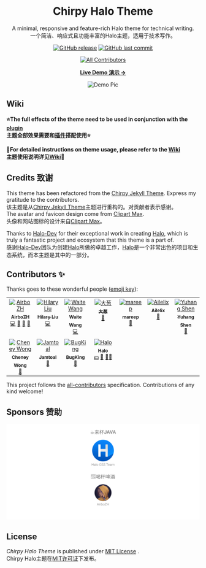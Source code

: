 <div align="center">

  # Chirpy Halo Theme

  A minimal, responsive and feature-rich Halo theme for technical writing.  
  一个简洁、响应式且功能丰富的Halo主题，适用于技术写作。

<a href="https://github.com/AirboZH/halo-theme-chirpy/releases"><img alt="GitHub release" src="https://img.shields.io/github/release/AirboZH/halo-theme-chirpy.svg?style=flat-square&include_prereleases" /></a>
<a href="https://github.com/AirboZH/halo-theme-chirpy/commits"><img alt="GitHub last commit" src="https://img.shields.io/github/last-commit/AirboZH/halo-theme-chirpy.svg?style=flat-square" /></a>
<!-- ALL-CONTRIBUTORS-BADGE:START - Do not remove or modify this section -->
[![All Contributors](https://img.shields.io/badge/all_contributors-11-orange.svg?style=flat-square)](#contributors-)
<!-- ALL-CONTRIBUTORS-BADGE:END -->
  [**Live Demo 演示 →**][demo]
  
  ![Demo Pic](https://cdn.airbozh.cn/blog/%E5%BE%AE%E4%BF%A1%E6%88%AA%E5%9B%BE_20230715011526.jpg)

</div>

## Wiki
**⭐The full effects of the theme need to be used in conjunction with the [plugin](https://github.com/AirboZH/halo-plugin-chirpy)**  
**主题全部效果需要和[插件](https://github.com/AirboZH/halo-plugin-chirpy)搭配使用⭐**

**📕For detailed instructions on theme usage, please refer to the [Wiki](https://github.com/AirboZH/halo-theme-chirpy/wiki)**  
**主题使用说明详见[Wiki](https://github.com/AirboZH/halo-theme-chirpy/wiki)📕**

## Credits 致谢

This theme has been refactored from the [Chirpy Jekyll Theme][origin-github]. Express my gratitude to the contributors.  
该主题是从[Chirpy Jekyll Theme][origin-github]主题进行重构的。对贡献者表示感谢。  
The avatar and favicon design come from [Clipart Max][image].  
头像和网站图标的设计来自[Clipart Max][image]。

Thanks to [Halo-Dev][halo-dev] for their exceptional work in creating [Halo][halo], which is truly a fantastic project and ecosystem that this theme is a part of.  
感谢[Halo-Dev][halo-dev]团队为创建[Halo][halo]所做的卓越工作，[Halo][halo]是一个非常出色的项目和生态系统，而本主题是其中的一部分。

## Contributors ✨

Thanks goes to these wonderful people ([emoji key](https://allcontributors.org/docs/en/emoji-key)):

<!-- ALL-CONTRIBUTORS-LIST:START - Do not remove or modify this section -->
<!-- prettier-ignore-start -->
<!-- markdownlint-disable -->
<table>
  <tbody>
    <tr>
      <td align="center" valign="top" width="14.28%"><a href="http://airbozh.cn"><img src="https://avatars.githubusercontent.com/u/50261327?v=4?s=100" width="100px;" alt="AirboZH"/><br /><sub><b>AirboZH</b></sub></a><br /><a href="https://github.com/AirboZH/halo-theme-chirpy/commits?author=AirboZH" title="Code">💻</a> <a href="#maintenance-AirboZH" title="Maintenance">🚧</a> <a href="https://github.com/AirboZH/halo-theme-chirpy/commits?author=AirboZH" title="Documentation">📖</a> <a href="https://github.com/AirboZH/halo-theme-chirpy/pulls?q=is%3Apr+reviewed-by%3AAirboZH" title="Reviewed Pull Requests">👀</a></td>
      <td align="center" valign="top" width="14.28%"><a href="https://github.com/GodlessLiu"><img src="https://avatars.githubusercontent.com/u/110895612?v=4?s=100" width="100px;" alt="Hilary Liu"/><br /><sub><b>Hilary Liu</b></sub></a><br /><a href="https://github.com/AirboZH/halo-theme-chirpy/commits?author=GodlessLiu" title="Code">💻</a></td>
      <td align="center" valign="top" width="14.28%"><a href="http://waite.wang"><img src="https://avatars.githubusercontent.com/u/75354124?v=4?s=100" width="100px;" alt="Waite Wang"/><br /><sub><b>Waite Wang</b></sub></a><br /><a href="https://github.com/AirboZH/halo-theme-chirpy/commits?author=waite0603" title="Code">💻</a></td>
      <td align="center" valign="top" width="14.28%"><a href="http://ll1025.cn"><img src="https://avatars.githubusercontent.com/u/62319007?v=4?s=100" width="100px;" alt="大葱"/><br /><sub><b>大葱</b></sub></a><br /><a href="https://github.com/AirboZH/halo-theme-chirpy/issues?q=author%3ADacong-wu" title="Bug reports">🐛</a></td>
      <td align="center" valign="top" width="14.28%"><a href="http://mareep.net"><img src="https://avatars.githubusercontent.com/u/62206240?v=4?s=100" width="100px;" alt="mareep"/><br /><sub><b>mareep</b></sub></a><br /><a href="https://github.com/AirboZH/halo-theme-chirpy/issues?q=author%3Avveg26" title="Bug reports">🐛</a></td>
      <td align="center" valign="top" width="14.28%"><a href="https://blog.ailelix.tech"><img src="https://avatars.githubusercontent.com/u/46298182?v=4?s=100" width="100px;" alt="Ailelix"/><br /><sub><b>Ailelix</b></sub></a><br /><a href="https://github.com/AirboZH/halo-theme-chirpy/issues?q=author%3Accxxvv77" title="Bug reports">🐛</a></td>
      <td align="center" valign="top" width="14.28%"><a href="https://www.novashen.top/"><img src="https://avatars.githubusercontent.com/u/122534619?v=4?s=100" width="100px;" alt="Yuhang Shen"/><br /><sub><b>Yuhang Shen</b></sub></a><br /><a href="#ideas-NovaShen555" title="Ideas, Planning, & Feedback">🤔</a></td>
    </tr>
    <tr>
      <td align="center" valign="top" width="14.28%"><a href="http://gpio.me"><img src="https://avatars.githubusercontent.com/u/3754333?v=4?s=100" width="100px;" alt="Cheney Wong"/><br /><sub><b>Cheney Wong</b></sub></a><br /><a href="#ideas-CheneyWong" title="Ideas, Planning, & Feedback">🤔</a></td>
      <td align="center" valign="top" width="14.28%"><a href="https://www.yazizzy.top/"><img src="https://avatars.githubusercontent.com/u/91370415?v=4?s=100" width="100px;" alt="Jamtoal"/><br /><sub><b>Jamtoal</b></sub></a><br /><a href="https://github.com/AirboZH/halo-theme-chirpy/issues?q=author%3AJamtoal" title="Bug reports">🐛</a></td>
      <td align="center" valign="top" width="14.28%"><a href="https://github.com/wan92hen"><img src="https://avatars.githubusercontent.com/u/27671436?v=4?s=100" width="100px;" alt="BugKing"/><br /><sub><b>BugKing</b></sub></a><br /><a href="https://github.com/AirboZH/halo-theme-chirpy/issues?q=author%3Awan92hen" title="Bug reports">🐛</a></td>
      <td align="center" valign="top" width="14.28%"><a href="https://halo.run"><img src="https://avatars.githubusercontent.com/u/48195280?v=4?s=100" width="100px;" alt="Halo"/><br /><sub><b>Halo</b></sub></a><br /><a href="#financial-halo-dev" title="Financial">💵</a> <a href="#plugin-halo-dev" title="Plugin/utility libraries">🔌</a> <a href="#mentoring-halo-dev" title="Mentoring">🧑‍🏫</a></td>
    </tr>
  </tbody>
</table>

<!-- markdownlint-restore -->
<!-- prettier-ignore-end -->

<!-- ALL-CONTRIBUTORS-LIST:END -->

This project follows the [all-contributors](https://github.com/all-contributors/all-contributors) specification. Contributions of any kind welcome!

## Sponsors 赞助
[![sponsors](https://github.com/AirboZH/sponsor-images/blob/main/sponsorkit/sponsors.svg)](https://afdian.net/a/airbozh)

## License

*Chirpy Halo Theme* is published under [MIT License][mit] .  
Chirpy Halo主题在[MIT许可证][mit]下发布。


[halo]: https://github.com/halo-dev/halo
[halo-dev]: https://github.com/halo-dev
[image]: https://www.clipartmax.com/middle/m2i8b1m2K9Z5m2K9_ant-clipart-childrens-ant-cute/
[demo]: https://www.airbozh.cn
[mit]: https://github.com/AirboZH/halo-theme-chirpy/blob/master/LICENSE
[origin-github]: https://github.com/cotes2020/jekyll-theme-chirpy
[front-awesome-icons]: https://fontawesome.com/search?o=r&m=free
